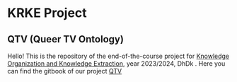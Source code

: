 # KRKE Project 
## QTV (Queer TV Ontology)
Hello! This is the repository of the end-of-the-course project for [Knowledge Organization and Knowledge Extraction](https://www.unibo.it/en/study/course-units-transferable-skills-moocs/course-unit-catalogue/course-unit/2023/490896), year 2023/2024, DhDk . 
Here you can find the gitbook of our project [QTV](https://gang-gems.gitbook.io/gang-gems)
